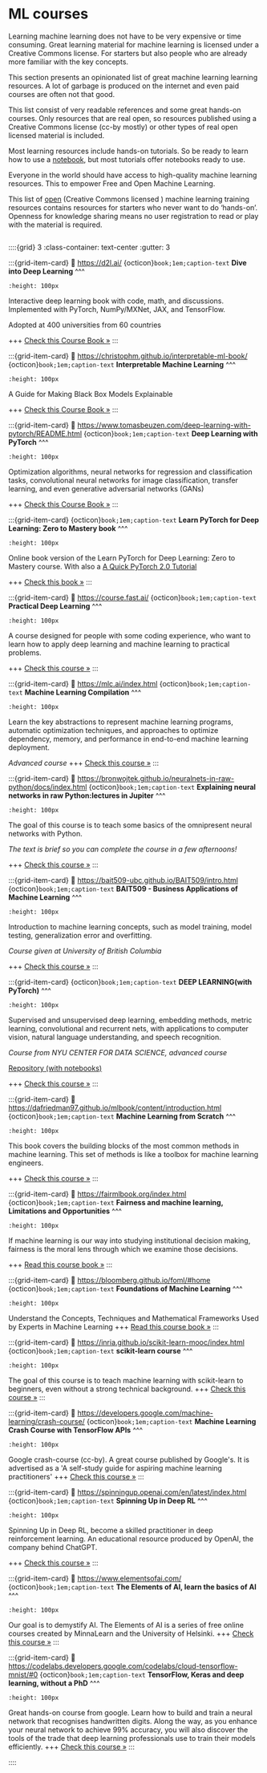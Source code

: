 # ML courses


Learning machine learning does not have to be very expensive or time consuming. Great learning material for machine learning is licensed under a Creative Commons license. For starters but also people who are already more familiar with the key concepts.

This section presents an opinionated list of great machine learning learning resources. A lot of garbage is produced on the internet and even paid courses are often not that good. 

This list consist of very readable references and some great hands-on courses. Only resources that are real open, so resources published using a Creative Commons license (cc-by mostly) or other types of real open licensed material is included.

Most learning resources include hands-on tutorials. So be ready to learn how to use a [notebook](https://nocomplexity.com/documents/jupyterlab/intro.html), but most tutorials offer notebooks ready to use.


Everyone in the world should have access to high-quality machine learning resources. This to empower Free and Open Machine Learning. 

This list of [open](http://opendefinition.org/od/2.1/en/) (Creative Commons licensed ) machine learning training resources contains resources for starters who never want to do ‘hands-on’. Openness for knowledge sharing means no user registration to read or play with the material is required.

```{tip}  **Never stop learning!**
```




::::{grid} 3
:class-container: text-center
:gutter: 3


:::{grid-item-card} 
:link: https://d2l.ai/
{octicon}`book;1em;caption-text` **Dive into Deep Learning**
^^^
```{image} https://d2l.ai/_images/front.png
:height: 100px
```
Interactive deep learning book with code, math, and discussions. Implemented with PyTorch, NumPy/MXNet, JAX, and TensorFlow.

Adopted at 400 universities from 60 countries

+++
[Check this Course Book »](https://d2l.ai/)
:::


:::{grid-item-card} 
:link: https://christophm.github.io/interpretable-ml-book/
{octicon}`book;1em;caption-text` **Interpretable Machine Learning**
^^^
```{image} https://christophm.github.io/interpretable-ml-book/images/cutout.png
:height: 100px
```
A Guide for Making Black Box Models Explainable

+++
[Check this Course Book »](https://christophm.github.io/interpretable-ml-book/)
:::



:::{grid-item-card} 
:link: https://www.tomasbeuzen.com/deep-learning-with-pytorch/README.html
{octicon}`book;1em;caption-text` **Deep Learning with PyTorch**
^^^
```{image} https://www.tomasbeuzen.com/deep-learning-with-pytorch/_images/logo.png
:height: 100px
```

Optimization algorithms, neural networks for regression and classification tasks, convolutional neural networks for image classification, transfer learning, and even generative adversarial networks (GANs)

+++
[Check this Course Book »](https://www.tomasbeuzen.com/deep-learning-with-pytorch/README.html)
:::

:::{grid-item-card}
{octicon}`book;1em;caption-text` **Learn PyTorch for Deep Learning: Zero to Mastery book**
^^^
```{image} https://raw.githubusercontent.com/mrdbourke/pytorch-deep-learning/main/images/misc-pytorch-course-launch-cover-white-text-black-background.jpg
:height: 100px
```

Online book  version of the Learn PyTorch for Deep Learning: Zero to Mastery course. With also a 
[A Quick PyTorch 2.0 Tutorial](https://www.learnpytorch.io/pytorch_2_intro/)

+++
[Check this book »](https://www.learnpytorch.io/)
:::

:::{grid-item-card}
:link: https://course.fast.ai/
{octicon}`book;1em;caption-text` **Practical Deep Learning**
^^^
```{image} https://course.fast.ai/images/imagine.png 
:height: 100px
```
A course designed for people with some coding experience, who want to learn how to apply deep learning and machine learning to practical problems. 

+++
[Check this course »](https://course.fast.ai/)
:::


:::{grid-item-card}
:link: https://mlc.ai/index.html
{octicon}`book;1em;caption-text` **Machine Learning Compilation**
^^^
```{image} https://mlc.ai/_static/mlc-logo-with-text-landscape.svg
:height: 100px
```
Learn the key abstractions to represent machine learning programs, automatic optimization techniques, and approaches to optimize dependency, memory, and performance in end-to-end machine learning deployment.

*Advanced course*
+++
[Check this course »](https://mlc.ai/index.html)
:::

:::{grid-item-card}
:link: https://bronwojtek.github.io/neuralnets-in-raw-python/docs/index.html
{octicon}`book;1em;caption-text` **Explaining neural networks in raw Python:lectures in Jupiter**
^^^
```{image} https://bronwojtek.github.io/neuralnets-in-raw-python/_static/koh.png
:height: 100px
```
The goal of this course is to teach some basics of the omnipresent neural networks with Python.

*The text is brief so you can complete the course in a few afternoons!*

+++
[Check this course »](https://bronwojtek.github.io/neuralnets-in-raw-python/docs/index.html)
:::


:::{grid-item-card}
:link: https://bait509-ubc.github.io/BAIT509/intro.html
{octicon}`book;1em;caption-text` **BAIT509 - Business Applications of Machine Learning**
^^^
```{image} https://bait509-ubc.github.io/BAIT509/_static/bait_logo.png
:height: 100px
```
Introduction to machine learning concepts, such as model training, model testing, generalization error and overfitting.

*Course given at University of British Columbia*

+++
[Check this course »](https://bait509-ubc.github.io/BAIT509/intro.html)
:::


:::{grid-item-card}
{octicon}`book;1em;caption-text` **DEEP LEARNING(with PyTorch)**
^^^
```{image} https://atcold.github.io/pytorch-Deep-Learning/images/week11/11-3/figure1.png
:height: 100px
```
Supervised and unsupervised deep learning, embedding methods, metric learning, convolutional and recurrent nets, with applications to computer vision, natural language understanding, and speech recognition.

*Course from NYU CENTER FOR DATA SCIENCE, advanced course*

[Repository (with notebooks)](https://github.com/Atcold/pytorch-Deep-Learning)

+++
[Check this course »](https://atcold.github.io/pytorch-Deep-Learning/)
:::

:::{grid-item-card}
:link: https://dafriedman97.github.io/mlbook/content/introduction.html
{octicon}`book;1em;caption-text` **Machine Learning from Scratch**
^^^
```{image} https://dafriedman97.github.io/mlbook/_images/logo_light.png
:height: 100px
```
This book covers the building blocks of the most common methods in machine learning. This set of methods is like a toolbox for machine learning engineers.

+++
[Check this course »](https://dafriedman97.github.io/mlbook/content/introduction.html)
:::

:::{grid-item-card}
:link: https://fairmlbook.org/index.html
{octicon}`book;1em;caption-text` **Fairness and machine learning, Limitations and Opportunities**
^^^
```{image} https://fairmlbook.org/assets/causal-collider.svg
:height: 100px
```
If machine learning is our way into studying institutional decision making, fairness is the moral lens through which we examine those decisions.

+++
[Read this course book »](https://fairmlbook.org/index.html)
:::


:::{grid-item-card}
:link: https://bloomberg.github.io/foml/#home
{octicon}`book;1em;caption-text` **Foundations of Machine Learning**
^^^
```{image} https://bloomberg.github.io/foml/images/mlbanner.jpg
:height: 100px
```
Understand the Concepts, Techniques and Mathematical Frameworks Used by Experts in Machine Learning
+++
[Read this course book »](https://bloomberg.github.io/foml/#home)
:::



:::{grid-item-card}
:link: https://inria.github.io/scikit-learn-mooc/index.html
{octicon}`book;1em;caption-text` **scikit-learn course**
^^^
```{image} https://inria.github.io/scikit-learn-mooc/figures/mooc_computer.jpg
:height: 100px
```
The goal of this course is to teach machine learning with scikit-learn to beginners, even without a strong technical background. 
+++
[Check this course »](https://inria.github.io/scikit-learn-mooc/toc.html)
:::



:::{grid-item-card}
:link: https://developers.google.com/machine-learning/crash-course/
{octicon}`book;1em;caption-text` **Machine Learning Crash Course with TensorFlow APIs**
^^^
```{image} https://developers.google.com/static/machine-learning/crash-course/images/landing-icon-sliders.svg
:height: 100px
```
Google crash-course (cc-by). A great course published by Google\'s. It is advertised as a \'A
    self-study guide for aspiring machine learning practitioners\'
+++
[Check this course »](https://developers.google.com/machine-learning/crash-course/)
:::



:::{grid-item-card}
:link: https://spinningup.openai.com/en/latest/index.html
{octicon}`book;1em;caption-text` **Spinning Up in Deep RL**
^^^
```{image} https://spinningup.openai.com/en/latest/_images/spinning-up-in-rl.png
:height: 100px
```
Spinning Up in Deep RL, become a skilled practitioner in deep reinforcement learning.
An educational resource produced by OpenAI, the company behind ChatGPT.

+++
[Check this course »](https://spinningup.openai.com/en/latest/index.html)
:::


:::{grid-item-card}
:link: https://www.elementsofai.com/
{octicon}`book;1em;caption-text` **The Elements of AI, learn the basics of AI**
^^^
```{image} https://elementsofai.s3.amazonaws.com/course1-banner.svg?mtime=20190301234130&focal=none
:height: 100px
```
Our goal is to demystify AI. The Elements of AI is a series of free online courses created by MinnaLearn and the University of Helsinki. 
+++
[Check this course »](https://www.elementsofai.com/)
:::



:::{grid-item-card}
:link: https://codelabs.developers.google.com/codelabs/cloud-tensorflow-mnist/#0
{octicon}`book;1em;caption-text` **TensorFlow, Keras and deep learning, without a PhD**
^^^
```{image} https://codelabs.developers.google.com/static/codelabs/cloud-tensorflow-mnist/img/74f6fbd758bf19e6_856.png
:height: 100px
```
Great hands-on course from google. Learn how to build and train a neural network that recognises handwritten digits. Along the way, as you enhance your neural network to achieve 99% accuracy, you will also discover the tools of the trade that deep learning professionals use to train their models efficiently.
+++
[Check this course »](https://codelabs.developers.google.com/codelabs/cloud-tensorflow-mnist/#0)
:::



::::